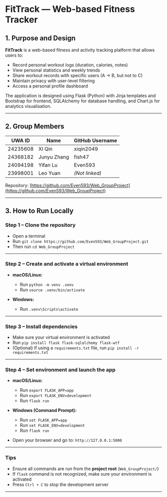 # FitTrack — Web-based Fitness Tracker

## 1. Purpose and Design

**FitTrack** is a web-based fitness and activity tracking platform that allows users to:
- Record personal workout logs (duration, calories, notes)
- View personal statistics and weekly trends
- Share workout records with specific users (A → B, but not to C)
- Maintain privacy with user-level filtering
- Access a personal profile dashboard

The application is designed using Flask (Python) with Jinja templates and Bootstrap for frontend, SQLAlchemy for database handling, and Chart.js for analytics visualisation.

---

## 2. Group Members

| UWA ID     | Name         | GitHub Username |
|------------|--------------|-----------------|
| 24235608   | XI Qin       | xiqin2049       |
| 24368182   | Junyu Zhang  | fish47          |
| 24094198   | Yifan Lu     | Even593         |
| 23998001   | Leo Yuan     | *(Not linked)*  |

Repository: [https://github.com/Even593/Web_GroupProject](https://github.com/Even593/Web_GroupProject)

---

## 3. How to Run Locally

### Step 1 – Clone the repository

- Open a terminal
- Run `git clone https://github.com/Even593/Web_GroupProject.git`
- Then run `cd Web_GroupProject`

---

### Step 2 – Create and activate a virtual environment

- **macOS/Linux:**
  - Run `python -m venv .venv`
  - Run `source .venv/bin/activate`

- **Windows:**
  - Run `.venv\Scripts\activate`

---

### Step 3 – Install dependencies

- Make sure your virtual environment is activated
- Run `pip install flask flask-sqlalchemy flask-wtf`
- (Optional) If using a `requirements.txt` file, run `pip install -r requirements.txt`

---

### Step 4 – Set environment and launch the app

- **macOS/Linux:**
  - Run `export FLASK_APP=app`
  - Run `export FLASK_ENV=development`
  - Run `flask run`

- **Windows (Command Prompt):**
  - Run `set FLASK_APP=app`
  - Run `set FLASK_ENV=development`
  - Run `flask run`

- Open your browser and go to: `http://127.0.0.1:5000`

---

### Tips

- Ensure all commands are run from the **project root** (`Web_GroupProject/`)
- If `flask` command is not recognized, make sure your environment is activated
- Press `Ctrl + C` to stop the development server

---

